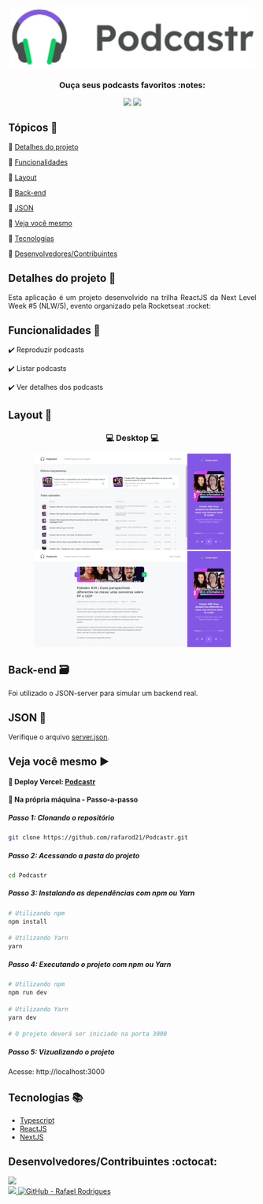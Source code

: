 <p align="center">
  <br>
  <Img src="https://github.com/rafarod21/podcastr/blob/main/public/logo.svg" width=500/>

  <h3 align="center"> Ouça seus podcasts favoritos :notes:
 </h3>
  
  <p align="center">
    <img src="https://img.shields.io/static/v1?label=Status&message=Conclu%C3%ADdo&color=brightgreen&style=flat&labelColor=3E3E3E">
    <img src="https://img.shields.io/static/v1?message=NLW%2F5&label=ReactJS&color=8257E5&style=flat&logo=react&labelColor=informational">
  </p>
</p>


## Tópicos :scroll:

:small_blue_diamond: [Detalhes do projeto](#detalhes-do-projeto-memo)

:small_blue_diamond: [Funcionalidades](#funcionalidades-stars)

:small_blue_diamond: [Layout](#layout-milky_way)

:small_blue_diamond: [Back-end](#back-end-card_file_box)

:small_blue_diamond: [JSON](#json-floppy_disk)

:small_blue_diamond: [Veja você mesmo](#veja-você-mesmo-arrow_forward)

:small_blue_diamond: [Tecnologias](#tecnologias-books)

:small_blue_diamond: [Desenvolvedores/Contribuintes](#desenvolvedorescontribuintes-octocat)

## Detalhes do projeto :memo:

<p align="justify">
Esta aplicação é um projeto desenvolvido na trilha ReactJS da Next Level Week #5 (NLW/5), evento organizado pela Rocketseat :rocket:
</p>

## Funcionalidades :stars:

✔️ Reproduzir podcasts

✔️ Listar podcasts

✔️ Ver detalhes dos podcasts

## Layout :milky_way:

<h3 align="center">
  💻 Desktop 💻
</h3>
<p align="center">
  <Img src="https://github.com/rafarod21/Podcastr/blob/main/git-assets/Home.jpeg" width=400>
  <Img src="https://github.com/rafarod21/Podcastr/blob/main/git-assets/Details.jpeg" width=400>
</p>

## Back-end :card_file_box:

Foi utilizado o JSON-server para simular um backend real.

## JSON :floppy_disk:

Verifique o arquivo [server.json](https://github.com/rafarod21/Podcastr/blob/main/server.json).

## Veja você mesmo :arrow_forward:

#### :small_blue_diamond: Deploy Vercel: [Podcastr](https://podcastr-five-nu.vercel.app/)

#### :small_blue_diamond: Na própria máquina - Passo-a-passo
    
<!-- ************ CASO O PROJETO TENHA FRONTEND E BACKEND ************ -->
    
##### Passo 1: Clonando o repositório
```bash
git clone https://github.com/rafarod21/Podcastr.git
```
    
##### Passo 2: Acessando a pasta do projeto
```bash
cd Podcastr
```
    
##### Passo 3: Instalando as dependências com npm ou Yarn
```bash
# Utilizando npm
npm install

# Utilizando Yarn
yarn
```
    
##### Passo 4: Executando o projeto com npm ou Yarn
```bash
# Utilizando npm
npm run dev

# Utilizando Yarn
yarn dev
  
# O projeto deverá ser iniciado na porta 3000
```

##### Passo 5: Vizualizando o projeto
Acesse: http://localhost:3000

## Tecnologias :books:
    
- [Typescript](https://www.typescriptlang.org)
- [ReactJS](https://pt-br.reactjs.org)
- [NextJS](https://nextjs.org)
    
## Desenvolvedores/Contribuintes :octocat:

<img src="https://avatars0.githubusercontent.com/u/39251153?s=460&u=b18964e9a5e2c3c1ef9bc74ae8c35b11095c841b&v=4" width=115><br>
<a aria-label="LinkedIn - Rafael Rodrigues" href="https://www.linkedin.com/in/rafael-montrezol-942a60170">
    <img src="https://img.shields.io/static/v1?logo=linkedin&label=LinkedIn&message=Rafael%20Rodrigues&color=00A0DC&style=flat&labelColor=0077B5"> 
</a>
<a aria-label="GitHub - Rafael Rodrigues" href="https://github.com/rafarod21">
    <img alt="GitHub - Rafael Rodrigues" src="https://img.shields.io/static/v1?logo=github&label=GitHub&message=Rafael%20Rodrigues&color=2FBB4F&style=flat&labelColor=211F1F"></img>
</a>
